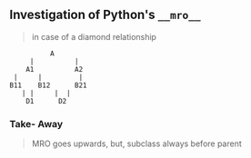 ## Investigation of **Python's `__mro__`**
> in case of a diamond relationship

```
          A
     |          |  
    A1          A2
 |     |         |
B11    B12      B21
   | |     |  |
    D1      D2
```

### Take- Away 
> MRO goes upwards, but, subclass always before parent
